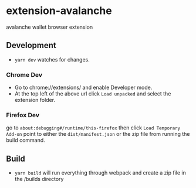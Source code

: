 # extension-avalanche

avalanche wallet browser extension

## Development

- `yarn dev` watches for changes.

### Chrome Dev

- Go to chrome://extensions/ and enable Developer mode.
- At the top left of the above url click `Load unpacked` and select the extension folder.

### Firefox Dev

go to `about:debugging#/runtime/this-firefox`
then click `Load Temporary Add-on`
point to either the `dist/manifest.json` or the zip file from running the build command.

## Build

- `yarn build` will run everything through webpack and create a zip file in the /builds directory
